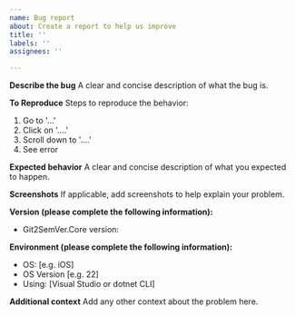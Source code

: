```yaml
---
name: Bug report
about: Create a report to help us improve
title: ''
labels: ''
assignees: ''

---
```


**Describe the bug**
A clear and concise description of what the bug is.

**To Reproduce**
Steps to reproduce the behavior:
1. Go to '...'
2. Click on '....'
3. Scroll down to '....'
4. See error

**Expected behavior**
A clear and concise description of what you expected to happen.

**Screenshots**
If applicable, add screenshots to help explain your problem.

**Version (please complete the following information):**
- Git2SemVer.Core version:

**Environment (please complete the following information):**
 - OS: [e.g. iOS]
 - OS Version [e.g. 22]
 - Using: [Visual Studio or dotnet CLI]

**Additional context**
Add any other context about the problem here.
